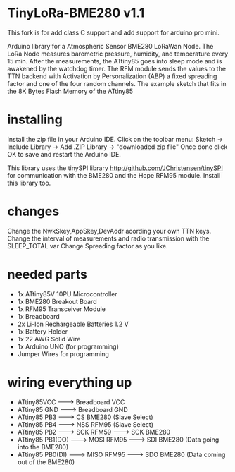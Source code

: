 # TinyLoRa-BME280 v1.1
This fork is for add class C support and add support for arduino pro mini.

Arduino library for a Atmospheric Sensor BME280 LoRaWan Node.
The LoRa Node measures barometric pressure, humidity, and temperature every 15 min. 
After the measurements, the ATtiny85 goes into sleep mode and is awakened by the watchdog timer.
The RFM module sends the values to the TTN backend with Activation by Personalization (ABP) 
a fixed spreading factor and one of the four random channels.
The example sketch that fits in the 8K Bytes Flash Memory of the ATtiny85


# installing
Install the zip file in your Arduino IDE.
Click on the toolbar menu: Sketch -> Include Library -> Add .ZIP Library -> "downloaded zip file"
Once done click OK to save and restart the Arduino IDE.

This library uses the tinySPI library http://github.com/JChristensen/tinySPI
for communication with the BME280 and the Hope RFM95 module.
Install this library too.

# changes
Change the NwkSkey,AppSkey,DevAddr acording your own TTN keys.
Change the interval of measurements and radio transmission with the SLEEP_TOTAL var
Change Spreading factor as you like.

# needed parts
* 1x ATtiny85V 10PU Microcontroller
* 1x BME280 Breakout Board
* 1x RFM95 Transceiver Module
* 1x Breadboard
* 2x Li-Ion Rechargeable Batteries 1.2 V
* 1x Battery Holder
* 1x 22 AWG Solid Wire
* 1x Arduino UNO (for programming)
* Jumper Wires for programming

# wiring everything up
* ATtiny85VCC ---> Breadboard VCC
* ATtiny85 GND ---> Breadboard GND
* ATtiny85 PB3 ---> CS BME280 (Slave Select)
* ATtiny85 PB4 ---> NSS RFM95 (Slave Select)
* ATtiny85 PB2 ---> SCK RFM59  ---> SCK BME280
* ATtiny85 PB1(DO) ---> MOSI RFM95 ---> SDI BME280 (Data going into the BME280)
* ATtiny85 PB0(DI) ---> MISO RFM95 ---> SDO BME280 (Data coming out of the BME280)

